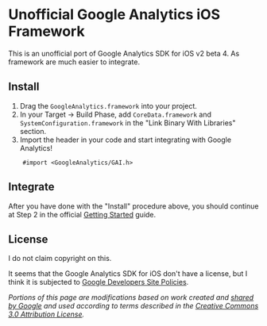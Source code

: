 Unofficial Google Analytics iOS Framework
=========================================

This is an unofficial port of Google Analytics SDK for iOS v2 beta 4. As framework are much easier to integrate.

Install
-------
1. Drag the `GoogleAnalytics.framework` into your project.
2. In your Target -> Build Phase, add `CoreData.framework` and `SystemConfiguration.framework` in the "Link Binary With Libraries" section.
3. Import the header in your code and start integrating with Google Analytics!  
```
	#import <GoogleAnalytics/GAI.h>
```

Integrate
---------
After you have done with the "Install" procedure above, you should continue at Step 2 in the official [Getting Started](https://developers.google.com/analytics/devguides/collection/ios/v2/) guide.

License
-------
I do not claim copyright on this.  
  
It seems that the Google Analytics SDK for iOS don't have a license, but I think it is subjected to [Google Developers Site Policies](https://developers.google.com/readme/policies).  
  
_Portions of this page are modifications based on work created and [shared by Google](https://developers.google.com/readme/policies/) and used according to terms described in the [Creative Commons 3.0 Attribution License](http://creativecommons.org/licenses/by/3.0/)._
